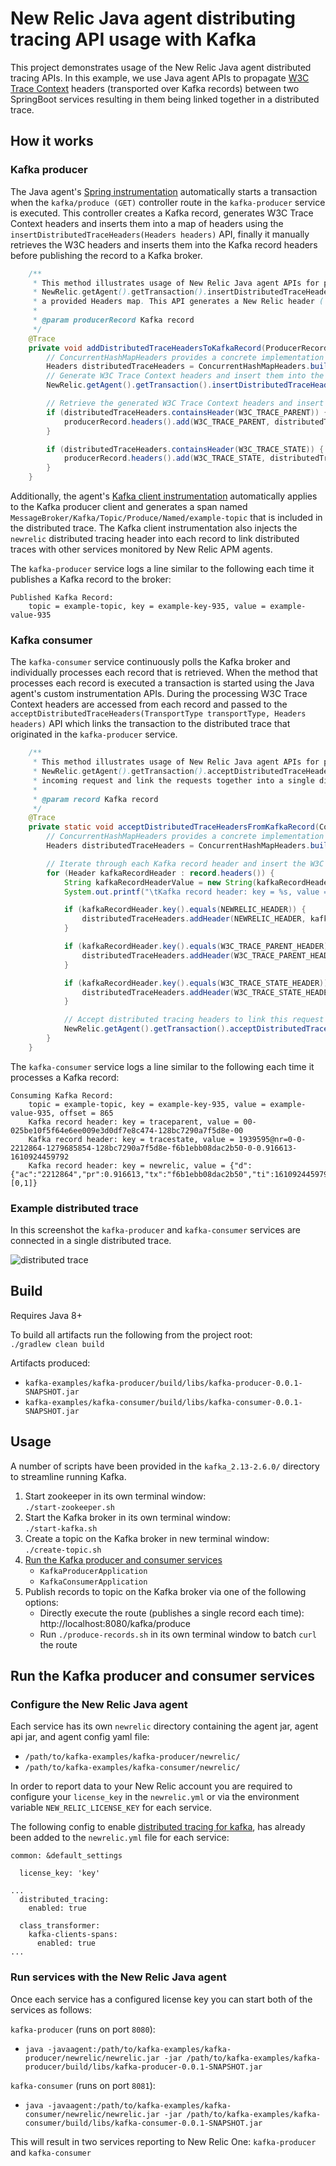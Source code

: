 # New Relic Java agent distributing tracing API usage with Kafka  

This project demonstrates usage of the New Relic Java agent distributed tracing APIs. In this example, we use Java agent APIs to propagate 
[W3C Trace Context](https://www.w3.org/TR/trace-context/) headers (transported over Kafka records) between two SpringBoot services resulting in them being 
linked together in a distributed trace.

## How it works

### Kafka producer

The Java agent's [Spring instrumentation](https://github.com/newrelic/newrelic-java-agent/tree/main/instrumentation/spring-4.3.0) automatically starts a 
transaction when the `kafka/produce (GET)` controller route in the `kafka-producer` service is executed. This controller creates a Kafka record, generates W3C 
Trace Context headers and inserts them into a map of headers using the `insertDistributedTraceHeaders(Headers headers)` API, finally it manually retrieves the 
W3C headers and inserts them into the Kafka record headers before publishing the record to a Kafka broker. 

```java
    /**
     * This method illustrates usage of New Relic Java agent APIs for propagating distributed tracing headers over Kafka records.
     * NewRelic.getAgent().getTransaction().insertDistributedTraceHeaders(Headers) is used to generate distributed tracing headers and insert them into
     * a provided Headers map. This API generates a New Relic header (`newrelic`) as well as W3C Trace Context headers (`traceparent`, `tracestate`).
     *
     * @param producerRecord Kafka record
     */
    @Trace
    private void addDistributedTraceHeadersToKafkaRecord(ProducerRecord<String, String> producerRecord) {
        // ConcurrentHashMapHeaders provides a concrete implementation of com.newrelic.api.agent.Headers
        Headers distributedTraceHeaders = ConcurrentHashMapHeaders.build(HeaderType.MESSAGE);
        // Generate W3C Trace Context headers and insert them into the distributedTraceHeaders map
        NewRelic.getAgent().getTransaction().insertDistributedTraceHeaders(distributedTraceHeaders);

        // Retrieve the generated W3C Trace Context headers and insert them into the ProducerRecord headers
        if (distributedTraceHeaders.containsHeader(W3C_TRACE_PARENT)) {
            producerRecord.headers().add(W3C_TRACE_PARENT, distributedTraceHeaders.getHeader(W3C_TRACE_PARENT).getBytes(StandardCharsets.UTF_8));
        }

        if (distributedTraceHeaders.containsHeader(W3C_TRACE_STATE)) {
            producerRecord.headers().add(W3C_TRACE_STATE, distributedTraceHeaders.getHeader(W3C_TRACE_STATE).getBytes(StandardCharsets.UTF_8));
        }
    }
```

Additionally, the agent's [Kafka client instrumentation](https://github.com/newrelic/newrelic-java-agent/tree/main/instrumentation/kafka-clients-spans-0.11.0.0) 
automatically applies to the Kafka producer client and generates a span named `MessageBroker/Kafka/Topic/Produce/Named/example-topic` that is included in the 
distributed trace. The Kafka client instrumentation also injects the `newrelic` distributed tracing header into each record to link distributed 
traces with other services monitored by New Relic APM agents.

The `kafka-producer` service logs a line similar to the following each time it publishes a Kafka record to the broker:

```
Published Kafka Record:
	topic = example-topic, key = example-key-935, value = example-value-935
``` 

### Kafka consumer

The `kafka-consumer` service continuously polls the Kafka broker and individually processes each record that is retrieved. When the method that processes each 
record is executed a transaction is started using the Java agent's custom instrumentation APIs. During the processing W3C Trace Context headers are accessed 
from each record and passed to the `acceptDistributedTraceHeaders(TransportType transportType, Headers headers)` API which links the transaction to the 
distributed trace that originated in the `kafka-producer` service.

```java
    /**
     * This method illustrates usage of New Relic Java agent APIs for propagating distributed tracing headers over Kafka records.
     * NewRelic.getAgent().getTransaction().acceptDistributedTraceHeaders(TransportType, Headers) is used to accept distributed tracing headers from an
     * incoming request and link the requests together into a single distributed trace.
     *
     * @param record Kafka record
     */
    @Trace
    private static void acceptDistributedTraceHeadersFromKafkaRecord(ConsumerRecord<String, String> record) {
        // ConcurrentHashMapHeaders provides a concrete implementation of com.newrelic.api.agent.Headers
        Headers distributedTraceHeaders = ConcurrentHashMapHeaders.build(HeaderType.MESSAGE);

        // Iterate through each Kafka record header and insert the W3C Trace Context headers into the distributedTraceHeaders map
        for (Header kafkaRecordHeader : record.headers()) {
            String kafkaRecordHeaderValue = new String(kafkaRecordHeader.value(), StandardCharsets.UTF_8);
            System.out.printf("\tKafka record header: key = %s, value = %s%n", kafkaRecordHeader.key(), kafkaRecordHeaderValue);

            if (kafkaRecordHeader.key().equals(NEWRELIC_HEADER)) {
                distributedTraceHeaders.addHeader(NEWRELIC_HEADER, kafkaRecordHeaderValue);
            }

            if (kafkaRecordHeader.key().equals(W3C_TRACE_PARENT_HEADER)) {
                distributedTraceHeaders.addHeader(W3C_TRACE_PARENT_HEADER, kafkaRecordHeaderValue);
            }

            if (kafkaRecordHeader.key().equals(W3C_TRACE_STATE_HEADER)) {
                distributedTraceHeaders.addHeader(W3C_TRACE_STATE_HEADER, kafkaRecordHeaderValue);
            }

            // Accept distributed tracing headers to link this request to the originating request
            NewRelic.getAgent().getTransaction().acceptDistributedTraceHeaders(TransportType.Kafka, distributedTraceHeaders);
        }
    }
```

The `kafka-consumer` service logs a line similar to the following each time it processes a Kafka record:

```
Consuming Kafka Record:
	topic = example-topic, key = example-key-935, value = example-value-935, offset = 865
	Kafka record header: key = traceparent, value = 00-025be10f5f64e6ee009e3d0df7e8c474-128bc7290a7f5d8e-00
	Kafka record header: key = tracestate, value = 1939595@nr=0-0-2212864-1279685854-128bc7290a7f5d8e-f6b1ebb08dac2b50-0-0.916613-1610924459792
	Kafka record header: key = newrelic, value = {"d":{"ac":"2212864","pr":0.916613,"tx":"f6b1ebb08dac2b50","ti":1610924459797,"ty":"App","tk":"1939595","tr":"025be10f5f64e6ee009e3d0df7e8c474","sa":false,"ap":"1279685854"},"v":[0,1]}
``` 
### Example distributed trace

In this screenshot the `kafka-producer` and `kafka-consumer` services are connected in a single distributed trace.

![distributed trace](kafka-distributed-trace.jpg)

## Build

Requires Java 8+  

To build all artifacts run the following from the project root:  
`./gradlew clean build`

Artifacts produced:
* `kafka-examples/kafka-producer/build/libs/kafka-producer-0.0.1-SNAPSHOT.jar`
* `kafka-examples/kafka-consumer/build/libs/kafka-consumer-0.0.1-SNAPSHOT.jar`

## Usage

A number of scripts have been provided in the `kafka_2.13-2.6.0/` directory to streamline running Kafka. 

1. Start zookeeper in its own terminal window:  
   `./start-zookeeper.sh`
2. Start the Kafka broker in its own terminal window:  
    `./start-kafka.sh`
3. Create a topic on the Kafka broker in new terminal window:  
    `./create-topic.sh`
4. [Run the Kafka producer and consumer services](#run-the-kafka-producer-and-consumer-services)
    * `KafkaProducerApplication`
    * `KafkaConsumerApplication`
5. Publish records to topic on the Kafka broker via one of the following options:  
    * Directly execute the route (publishes a single record each time): http://localhost:8080/kafka/produce
    * Run `./produce-records.sh` in its own terminal window to batch `curl` the route

## Run the Kafka producer and consumer services

### Configure the New Relic Java agent

Each service has its own `newrelic` directory containing the agent jar, agent api jar, and agent config yaml file:
* `/path/to/kafka-examples/kafka-producer/newrelic/`
* `/path/to/kafka-examples/kafka-consumer/newrelic/`

In order to report data to your New Relic account you are required to configure your `license_key` in the `newrelic.yml` or via 
the environment variable `NEW_RELIC_LICENSE_KEY` for each service.

The following config to enable 
[distributed tracing for kafka](https://docs.newrelic.com/docs/agents/java-agent/instrumentation/java-agent-instrument-kafka-message-queues),
 has already been added to the `newrelic.yml` file for each service:
 
```
common: &default_settings

  license_key: 'key'

...
  distributed_tracing:
    enabled: true

  class_transformer:
    kafka-clients-spans:
      enabled: true
...
```

### Run services with the New Relic Java agent

Once each service has a configured license key you can start both of the services as follows:

`kafka-producer` (runs on port `8080`):
* `java -javaagent:/path/to/kafka-examples/kafka-producer/newrelic/newrelic.jar -jar /path/to/kafka-examples/kafka-producer/build/libs/kafka-producer-0.0.1-SNAPSHOT.jar`

`kafka-consumer` (runs on port `8081`):
* `java -javaagent:/path/to/kafka-examples/kafka-consumer/newrelic/newrelic.jar -jar /path/to/kafka-examples/kafka-consumer/build/libs/kafka-consumer-0.0.1-SNAPSHOT.jar`

This will result in two services reporting to New Relic One: `kafka-producer` and `kafka-consumer`
